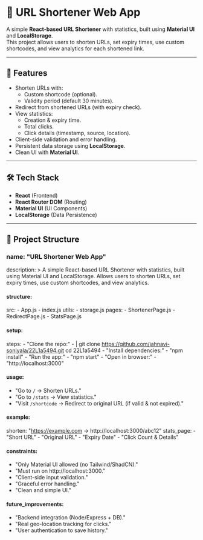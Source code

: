 # 🔗 URL Shortener Web App

A simple **React-based URL Shortener** with statistics, built using **Material UI** and **LocalStorage**.  
This project allows users to shorten URLs, set expiry times, use custom shortcodes, and view analytics for each shortened link.

---

## 🚀 Features
- Shorten URLs with:
  - Custom shortcode (optional).
  - Validity period (default 30 minutes).
- Redirect from shortened URLs (with expiry check).
- View statistics:
  - Creation & expiry time.
  - Total clicks.
  - Click details (timestamp, source, location).
- Client-side validation and error handling.
- Persistent data storage using **LocalStorage**.
- Clean UI with **Material UI**.

---

## 🛠️ Tech Stack
- **React** (Frontend)
- **React Router DOM** (Routing)
- **Material UI** (UI Components)
- **LocalStorage** (Data Persistence)

---

## 📂 Project Structure
  ### name: "URL Shortener Web App"
  description: >
    A simple React-based URL Shortener with statistics, built using Material UI and LocalStorage.
    Allows users to shorten URLs, set expiry times, use custom shortcodes, and view analytics.

#### structure:
  src:
    - App.js
    - index.js
  utils:
    - storage.js
  pages:
    - ShortenerPage.js
    - RedirectPage.js
    - StatsPage.js

#### setup:
  steps:
    - "Clone the repo:"
    - |
      git clone https://github.com/jahnavi-soniyala/22L1a5494.git
      cd 22L1a5494
    - "Install dependencies:"
    - "npm install"
    - "Run the app:"
    - "npm start"
    - "Open in browser:"
    - "http://localhost:3000"

#### usage:
  - "Go to `/` → Shorten URLs."
  - "Go to `/stats` → View statistics."
  - "Visit `/shortcode` → Redirect to original URL (if valid & not expired)."

#### example:
  shorten: "https://example.com → http://localhost:3000/abc12"
  stats_page:
    - "Short URL"
    - "Original URL"
    - "Expiry Date"
    - "Click Count & Details"

#### constraints:
  - "Only Material UI allowed (no Tailwind/ShadCN)."
  - "Must run on http://localhost:3000."
  - "Client-side input validation."
  - "Graceful error handling."
  - "Clean and simple UI."

#### future_improvements:
  - "Backend integration (Node/Express + DB)."
  - "Real geo-location tracking for clicks."
  - "User authentication to save history."

